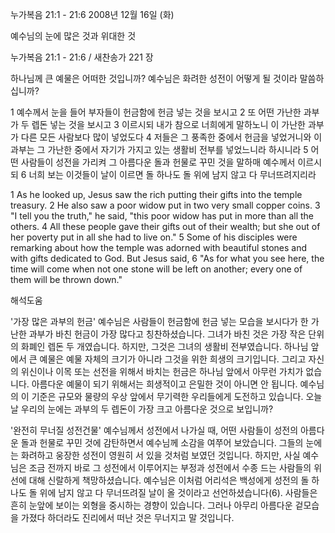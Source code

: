 누가복음 21:1 - 21:6 
2008년 12월 16일 (화)

예수님의 눈에 많은 것과 위대한 것



누가복음 21:1 - 21:6 / 새찬송가 221 장


하나님께 큰 예물은 어떠한 것입니까? 
예수님은 화려한 성전이 어떻게 될 것이라 말씀하십니까? 

1 예수께서 눈을 들어 부자들이 헌금함에 헌금 넣는 것을 보시고 
2 또 어떤 가난한 과부가 두 렙돈 넣는 것을 보시고 
3 이르시되 내가 참으로 너희에게 말하노니 이 가난한 과부가 다른 모든 사람보다 많이 넣었도다
4 저들은 그 풍족한 중에서 헌금을 넣었거니와 이 과부는 그 가난한 중에서 자기가 가지고 있는 생활비 전부를 넣었느니라 하시니라 
5 어떤 사람들이 성전을 가리켜 그 아름다운 돌과 헌물로 꾸민 것을 말하매 예수께서 이르시되
6 너희 보는 이것들이 날이 이르면 돌 하나도 돌 위에 남지 않고 다 무너뜨려지리라  

1 As he looked up, Jesus saw the rich putting their gifts into the temple treasury. 
2 He also saw a poor widow put in two very small copper coins. 
3 "I tell you the truth," he said, "this poor widow has put in more than all the others. 
4 All these people gave their gifts out of their wealth; but she out of her poverty put in all she had to live on." 
5 Some of his disciples were remarking about how the temple was adorned with beautiful stones and with gifts dedicated to God. But Jesus said,
6 "As for what you see here, the time will come when not one stone will be left on another; every one of them will be thrown down."

해석도움





'가장 많은 과부의 헌금'
 예수님은 사람들이 헌금함에 헌금 넣는 모습을 보시다가 한 가난한 과부가 바친 헌금이 가장 많다고 칭찬하셨습니다. 그녀가 바친 것은 가장 작은 단위의 화폐인 렙돈 두 개였습니다. 하지만, 그것은 그녀의 생활비 전부였습니다. 하나님 앞에서 큰 예물은 예물 자체의 크기가 아니라 그것을 위한 희생의 크기입니다. 그리고 자신의 위신이나 이목 또는 선전을 위해서 바치는 헌금은 하나님 앞에서 아무런 가치가 없습니다. 아름다운 예물이 되기 위해서는 희생적이고 은밀한 것이 아니면 안 됩니다. 예수님의 이 기준은 규모와 물량의 우상 앞에서 무기력한 우리들에게 도전하고 있습니다. 오늘날 우리의 눈에는 과부의 두 렙돈이 가장 크고 아름다운 것으로 보입니까?  

'완전히 무너질 성전건물'
 예수님께서 성전에서 나가실 때, 어떤 사람들이 성전의 아름다운 돌과 헌물로 꾸민 것에 감탄하면서 예수님께 소감을 여쭈어 보았습니다. 그들의 눈에는 화려하고 웅장한 성전이 영원히 서 있을 것처럼 보였던 것입니다. 하지만, 사실 예수님은 조금 전까지 바로 그 성전에서 이루어지는 부정과 성전에서 수종 드는 사람들의 위선에 대해 신랄하게 책망하셨습니다. 예수님은 이처럼 어리석은 백성에게 성전의 돌 하나도 돌 위에 남지 않고 다 무너뜨려질 날이 올 것이라고 선언하셨습니다(6). 사람들은 흔히 눈앞에 보이는 외형을 중시하는 경향이 있습니다. 그러나 아무리 아름다운 겉모습을 가졌다 하더라도 진리에서 떠난 것은 무너지고 말 것입니다.